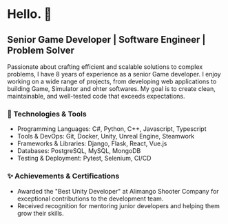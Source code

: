 # Hello. 👋

## Senior Game Developer | Software Engineer | Problem Solver

Passionate about crafting efficient and scalable solutions to complex problems, I have 8 years of experience as a senior Game developer. I enjoy working on a wide range of projects, from developing web applications to building Game, Simulator and ohter softwares. My goal is to create clean, maintainable, and well-tested code that exceeds expectations.

### 🔧 Technologies & Tools

- Programming Languages: C#, Python, C++, Javascript, Typescript
- Tools & DevOps: Git, Docker, Unity, Unreal Engine, Steamwork
- Frameworks & Libraries: Django, Flask, React, Vue.js
- Databases: PostgreSQL, MySQL, MongoDB
- Testing & Deployment: Pytest, Selenium, CI/CD

### ✨ Achievements & Certifications

- Awarded the "Best Unity Developer" at Alimango Shooter Company for exceptional contributions to the development team.
- Received recognition for mentoring junior developers and helping them grow their skills.
